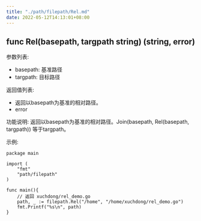 ```yaml
---
title: "./path/filepath/Rel.md"
date: 2022-05-12T14:13:01+08:00
---
```

## func Rel(basepath, targpath string) (string, error)

参数列表:

- basepath: 基准路径
- targpath: 目标路径

返回值列表:

- 返回以basepath为基准的相对路径。 
- error

功能说明:
返回以basepath为基准的相对路径。Join(basepath, Rel(basepath, targpath)) 等于targpath。

示例:

    package main

    import (
        "fmt"
        "path/filepath"
    )

    func main(){
        // 返回 xuchdong/rel_demo.go
        path, _ := filepath.Rel("/home", "/home/xuchdong/rel_demo.go")
        fmt.Printf("%s\n", path)
    }
